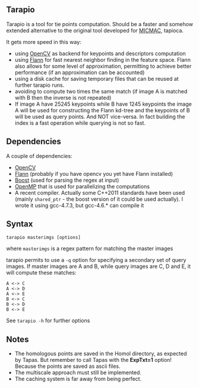 Tarapio
-------

Tarapio is a tool for tie points computation. Should be a faster and somehow extended alternative to the original tool developed for [MICMAC](http://logiciels.ign.fr/?Telechargement,20), tapioca. 

It gets more speed in this way:

* using [OpenCV](http://opencv.org/) as backend for keypoints and descriptors computation
* using [Flann](http://www.cs.ubc.ca/~mariusm/index.php/FLANN/FLANN) for fast nearest neighbor finding in the feature space. Flann also allows for some level of approximation, permitting to achieve better performance (if an approximation can be accounted)
* using a disk cache for saving temporary files that can be reused at further tarapio runs.
* avoiding to compute two times the same match (if image A is matched with B then the inverse is not repeated)
* If image A have 25245 keypoints while B have 1245 keypoints the image A will be used for constructing the Flann kd-tree and the keypoints of B will be used as query points. And NOT vice-versa. In fact building the index is a fast operation while querying is not so fast.

Dependencies
------------

A couple of dependencies:

* [OpenCV](http://opencv.org/)
* [Flann](http://www.cs.ubc.ca/~mariusm/index.php/FLANN/FLANN) (probably if you have opencv you yet have Flann installed)
* [Boost](http://www.boost.org/) (used for parsing the regex at input)
* [OpenMP](http://openmp.org) that is used for parallelizing the computations
* A recent compiler. Actually some C++2011 standards have been used (mainly `shared_ptr` - the boost version of it could be used actually). I wrote it using gcc-4.7.3, but gcc-4.6.* can compile it

Syntax
------

`tarapio masterimgs [options]`

where `masterimgs` is a regex pattern for matching the master images

tarapio permits to use a `-q` option for specifying a secondary set of query images. If master images are A and B, while query images are C, D and E, it will compute these matches:


    A <-> C
    A <-> D
    A <-> E
    B <-> C
    B <-> D
    B <-> E    
See `tarapio -h` for further options

Notes
-----
- The homologous points are saved in the Homol directory, as expected by Tapas. But remember to call Tapas with the **ExpTxt=1** option! Because the points are saved as ascii files.
- The multiscale approach must still be implemented.
- The caching system is far away from being perfect.


